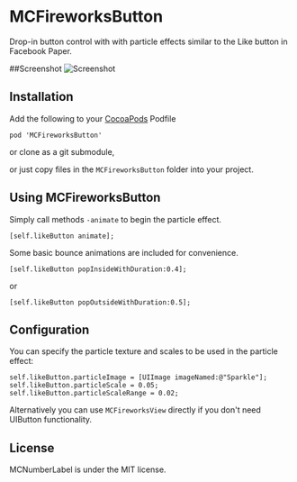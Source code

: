 MCFireworksButton
=====================

Drop-in button control with with particle effects similar to the Like button in Facebook Paper.


##Screenshot
![Screenshot](https://raw.github.com/matthewcheok/MCFireworksButton/master/screenshot.gif "Example of MCFireworksButton")

## Installation

Add the following to your [CocoaPods](http://cocoapods.org/) Podfile

    pod 'MCFireworksButton'

or clone as a git submodule,

or just copy files in the ```MCFireworksButton``` folder into your project.

## Using MCFireworksButton

Simply call methods `-animate` to begin the particle effect.

    [self.likeButton animate];

Some basic bounce animations are included for convenience.

    [self.likeButton popInsideWithDuration:0.4];

or

    [self.likeButton popOutsideWithDuration:0.5];

## Configuration

You can specify the particle texture and scales to be used in the particle effect:

    self.likeButton.particleImage = [UIImage imageNamed:@"Sparkle"];
    self.likeButton.particleScale = 0.05;
    self.likeButton.particleScaleRange = 0.02;

Alternatively you can use `MCFireworksView` directly if you don't need UIButton functionality.

## License

MCNumberLabel is under the MIT license.
